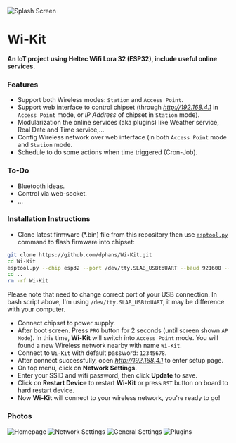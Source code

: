 ![Splash Screen](https://github.com/dphans/Wi-Kit/blob/master/logo.png?raw=true)

# Wi-Kit
__An IoT project using Heltec Wifi Lora 32 (ESP32), include useful online services.__


### Features

- Support both Wireless modes: `Station` and `Access Point`.
- Support web interface to control chipset (through _http://192.168.4.1_ in `Access Point` mode, or _IP Address_ of chipset in `Station` mode).
- Modularization the online services (aka plugins) like Weather service, Real Date and Time service,...
- Config Wireless network over web interface (in both `Access Point` mode and `Station` mode.
- Schedule to do some actions when time triggered (Cron-Job).


### To-Do

- Bluetooth ideas.
- Control via web-socket.
- ...


### Installation Instructions

- Clone latest firmware (*.bin) file from this repository then use [`esptool.py`](https://github.com/espressif/esptool) command to flash firmware into chipset:

```bash
git clone https://github.com/dphans/Wi-Kit.git
cd Wi-Kit
esptool.py --chip esp32 --port /dev/tty.SLAB_USBtoUART --baud 921600 --before default_reset --after hard_reset write_flash -z 0x1000 bootloader.bin 0x8000 partitions.bin 0xe000 boot_app0.bin  0x10000 wikit_firmware_*
cd ..
rm -rf Wi-Kit
```
Please note that need to change correct port of your USB connection. In bash script above, I'm using `/dev/tty.SLAB_USBtoUART`, it may be difference with your computer.

- Connect chipset to power supply.
- After boot screen. Press `PRG` button for 2 seconds (until screen shown `AP Mode`). In this time, __Wi-Kit__ will switch into `Access Point` mode. You will found a new Wireless network nearby with name `Wi-Kit`.
- Connect to `Wi-Kit` with default password: `12345678`.
- After connect successfully, open _http://192.168.4.1_ to enter setup page.
- On top menu, click on __Network Settings__.
- Enter your SSID and wifi password, then click __Update__ to save.
- Click on __Restart Device__ to restart __Wi-Kit__ or press `RST` button on board to hard restart device.
- Now __Wi-Kit__ will connect to your wireless network, you're ready to go!


### Photos

![Homepage](https://github.com/dphans/Wi-Kit/blob/master/screenshots/screenshot-homepage.png?raw=true)
![Network Settings](https://github.com/dphans/Wi-Kit/blob/master/screenshots/screenshot-station.png?raw=true)
![General Settings](https://github.com/dphans/Wi-Kit/blob/master/screenshots/screenshot-general.png?raw=true)
![Plugins](https://github.com/dphans/Wi-Kit/blob/master/screenshots/screenshot-plugins.png?raw=true)

